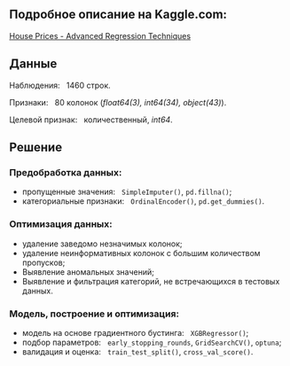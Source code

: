 ## Подробное описание на Kaggle.сom: <br>
[House Prices - Advanced Regression Techniques](https://www.kaggle.com/competitions/house-prices-advanced-regression-techniques/overview)<br>

## Данные
Наблюдения: &nbsp; 1460 строк. <br>

Признаки: &nbsp;  80 колонок (_float64(3), int64(34), object(43)_). <br>

Целевой признак: &nbsp; количественный, _int64_.

## Решение

### Предобработка данных:
- пропущенные значения: &nbsp; `SimpleImputer()`, `pd.fillna()`;
- категориальные признаки: &nbsp; `OrdinalEncoder()`, `pd.get_dummies()`.

### Оптимизация данных:
- удаление заведомо незначимых колонок;
- удаление неинформативных колонок с большим количеством пропусков;
- Выявление аномальных значений;
- Выявление и фильтрация категорий, не встречающихся в тестовых данных.

### Модель, построение и оптимизация:
- модель на основе градиентного бустинга: &nbsp; `XGBRegressor()`;
- подбор параметров: &nbsp; `early_stopping_rounds`, `GridSearchCV()`, `optuna`;
- валидация и оценка: &nbsp; `train_test_split()`, `cross_val_score()`.

